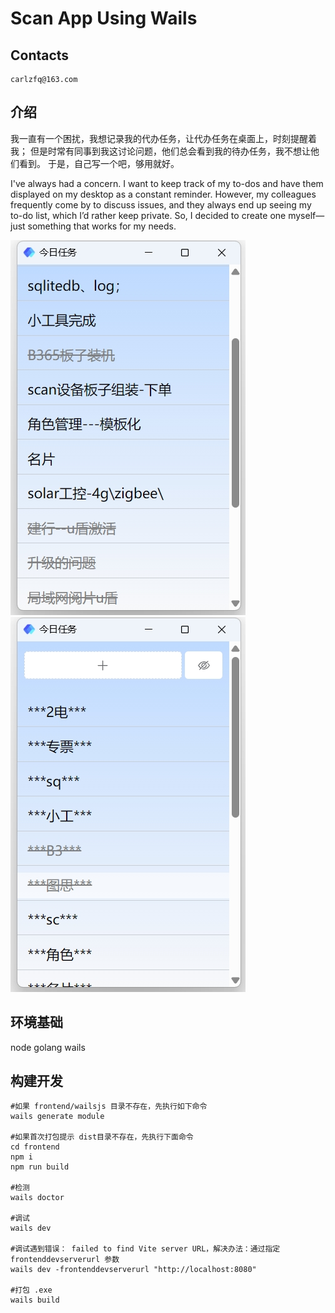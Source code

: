 # Scan App Using Wails

## Contacts

```
carlzfq@163.com
```

## 介绍

我一直有一个困扰，我想记录我的代办任务，让代办任务在桌面上，时刻提醒着我；
但是时常有同事到我这讨论问题，他们总会看到我的待办任务，我不想让他们看到。
于是，自己写一个吧，够用就好。

I've always had a concern. I want to keep track of my to-dos and have them displayed on my desktop as a constant reminder. However, my colleagues frequently come by to discuss issues, and they always end up seeing my to-do list, which I’d rather keep private. So, I decided to create one myself—just something that works for my needs.

![SHOW](.\doc\todo_1.png) ![HIDE](.\doc\todo_img.png)

## 环境基础

node
golang
wails

## 构建开发

```
#如果 frontend/wailsjs 目录不存在，先执行如下命令
wails generate module

#如果首次打包提示 dist目录不存在，先执行下面命令
cd frontend
npm i
npm run build

#检测
wails doctor

#调试
wails dev

#调试遇到错误： failed to find Vite server URL，解决办法：通过指定 frontenddevserverurl 参数
wails dev -frontenddevserverurl "http://localhost:8080"

#打包 .exe
wails build
```
